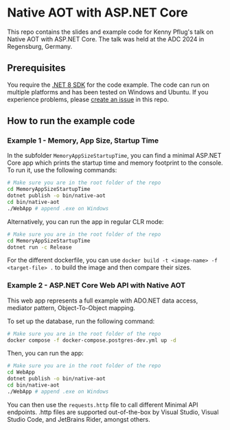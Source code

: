 # Native AOT with ASP.NET Core

This repo contains the slides and example code for Kenny Pflug's talk on Native AOT with ASP.NET Core. The talk was held at the ADC 2024 in Regensburg, Germany.

## Prerequisites

You require the [.NET 8 SDK](https://dotnet.microsoft.com/en-us/download/dotnet/8.0) for the code example. The code can run on multiple platforms and has been tested on Windows and Ubuntu. If you experience problems, please [create an issue](https://github.com/thinktecture-labs/adc2024-dotnet-native-aot/issues/new) in this repo.

## How to run the example code

### Example 1 - Memory, App Size, Startup Time

In the subfolder `MemoryAppSizeStartupTime`, you can find a minimal ASP.NET Core app which prints the startup time and memory footprint to the console. To run it, use the following commands:

```bash
# Make sure you are in the root folder of the repo
cd MemoryAppSizeStartupTime
dotnet publish -o bin/native-aot
cd bin/native-aot
./WebApp # append .exe on Windows
```

Alternatively, you can run the app in regular CLR mode:

```bash
# Make sure you are in the root folder of the repo
cd MemoryAppSizeStartupTime
dotnet run -c Release
```

For the different dockerfile, you can use `docker build -t <image-name> -f <target-file> .` to build the image and then compare their sizes.

### Example 2 - ASP.NET Core Web API with Native AOT

This web app represents a full example with ADO.NET data access, mediator pattern, Object-To-Object mapping.

To set up the database, run the following command:

```bash
# Make sure you are in the root folder of the repo
docker compose -f docker-compose.postgres-dev.yml up -d
```

Then, you can run the app:

```bash
# Make sure you are in the root folder of the repo
cd WebApp
dotnet publish -o bin/native-aot
cd bin/native-aot
./WebApp # append .exe on Windows
```

You can then use the `requests.http` file to call different Minimal API endpoints. .http files are supported out-of-the-box by Visual Studio, Visual Studio Code, and JetBrains Rider, amongst others.